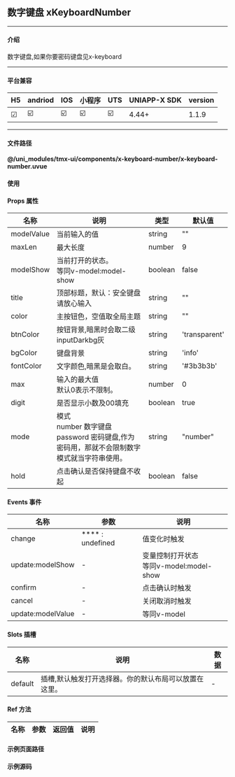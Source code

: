 
## 数字键盘 xKeyboardNumber

***

#### 介绍

数字键盘,如果你要密码键盘见x-keyboard

***

#### 平台兼容

| H5 | andriod | IOS | 小程序 | UTS | UNIAPP-X SDK | version |
| --- | --- | --- | --- | --- | --- | --- |
| ☑ | ☑️ | ☑️ | ☑️ | ☑️ | 4.44+ | 1.1.9 |

***

#### 文件路径

**@/uni_modules/tmx-ui/components/x-keyboard-number/x-keyboard-number.uvue**

#### 使用

<x-keyboard-number></x-keyboard-number>

#### Props 属性

| 名称 | 说明 | 类型 | 默认值 |
| ------ | ---- | ---- | ---- |
| modelValue | 当前输入的值 | string | "" |
| maxLen | 最大长度 | number | 9 |
| modelShow | 当前打开的状态。<br>等同v-model:model-show | boolean | false |
| title | 顶部标题，默认：安全键盘请放心输入 | string | "" |
| color | 主按钮色，空值取全局主题 | string | "" |
| btnColor | 按钮背景,暗黑时会取二级inputDarkbg灰 | string | 'transparent' |
| bgColor | 键盘背景 | string | 'info' |
| fontColor | 文字颜色,暗黑是会取白。 | string | '#3b3b3b' |
| max | 输入的最大值<br>默认0表示不限制。 | number | 0 |
| digit | 是否显示小数及00填充 | boolean | true |
| mode | 模式<br>number 数字键盘<br>password 密码键盘,作为密码用，那就不会限制数字模式就当字符串使用。 | string | "number" |
| hold | 点击确认是否保持键盘不收起 | boolean | false |



#### Events 事件

| 名称 | 参数 | 说明 |
| ------ | ---- | ---- |
| change | **** : undefined | 值变化时触发 |
| update:modelShow | - | 变量控制打开状态<br>等同v-model:model-show |
| confirm | - | 点击确认时触发 |
| cancel | - | 关闭取消时触发 |
| update:modelValue | - | 等同v-model |


#### Slots 插槽

| 名称 | 说明 | 数据 |
| ------ | ---- | ---- |
| default | 插槽,默认触发打开选择器。你的默认布局可以放置在这里。 | - |


#### Ref 方法

| 名称 | 参数 | 返回值 | 说明 |
| ------ | ---- | ---- | ---- |


#### 示例页面路径



#### 示例源码


		
